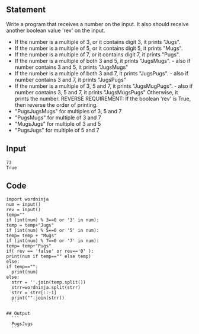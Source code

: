 ## Statement
Write a program that receives a number on the input.
It also should receive another boolean value 'rev' on the input.
  - If the number is a multiple of 3, or it contains digit 3, it prints "Jugs". 
  - If the number is a multiple of 5, or it contains digit 5, it prints "Mugs".
  - If the number is a multiple of 7, or it contains digit 7, it prints "Pugs".
  - If the number is a multiple of both 3 and 5, it prints "JugsMugs".
        - also if number contains 3 and 5, it prints "JugsMugs"
  - If the number is a multiple of both 3 and 7, it prints "JugsPugs".
        - also if number contains 3 and 7, it prints "JugsPugs"
  - If the number is a multiple of 3, 5 and 7, it prints "JugsMugPugs".
        - also if number contains 3, 5 and 7, it prints "JugsMugsPugs"
Otherwise, it prints the number.
REVERSE REQUIREMENT:
If the boolean 'rev' is True, then reverse the order of printing. 
   - "PugsJugsMugs" for multiples of 3, 5 and 7
   - "PugsMugs" for multiple of 3 and 7
   - "MugsJugs" for multiple of 3 and 5 
   - "PugsJugs" for multiple of 5 and 7
   
   ## Input
  ```
  73 
  True
  ```
  
  ## Code
  ```
  import wordninja
num = input()
rev = input()
temp=""
if (int(num) % 3==0 or '3' in num):
  temp = temp+"Jugs"
if (int(num) % 5==0 or '5' in num):
  temp= temp + "Mugs"
if (int(num) % 7==0 or '7' in num):
  temp= temp+"Pugs"
if( rev == 'false' or rev=='0' ):
  print(num if temp=="" else temp)  
else:
  if temp=="":
    print(num)
  else:
    strr = ''.join(temp.split())
    strr=wordninja.split(strr)
    strr = strr[::-1]
    print("".join(strr))
    ```
    
## Output
    ```
    PugsJugs
    ```
